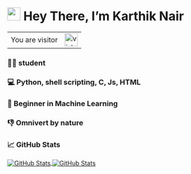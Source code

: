 # <img src="https://github.com/iamshubhamg/iamshubhamg/blob/master/Assests/Hi.gif" width="30px"> Hey There, I’m Karthik Nair

<table>
  <tr>
    <td>You are visitor</td>
    <td><img src="https://profile-counter.glitch.me/realKarthikNair/count.svg" alt="vistor count" height="30" /></td>
  </tr>
</table>

### 👨‍💻 student
### 💻 Python, shell scripting, C, Js, HTML
### 🤖 Beginner in Machine Learning
### 👎 Omnivert by nature

 
### &#x1f4c8; GitHub Stats

<a href="https://github.com/realkarthiknair/realkarthiknair">
  <img align="center" src="https://github-readme-stats.vercel.app/api/top-langs/?username=realkarthiknair&hide=c%2B%2B,c,matlab,assembly&title_color=6aa6f8&text_color=8a919a&icon_color=6aa6f8&bg_color=22272e" alt="GitHub Stats" />
</a>

<a href="https://github.com/realkarthiknair/realkarthiknair">
  <img align="center" src="https://github-readme-stats.vercel.app/api?username=realkarthiknair&show_icons=true&line_height=27&count_private=true&title_color=6aa6f8&text_color=8a919a&icon_color=6aa6f8&bg_color=22272e" alt="GitHub Stats" />
</a>
 
